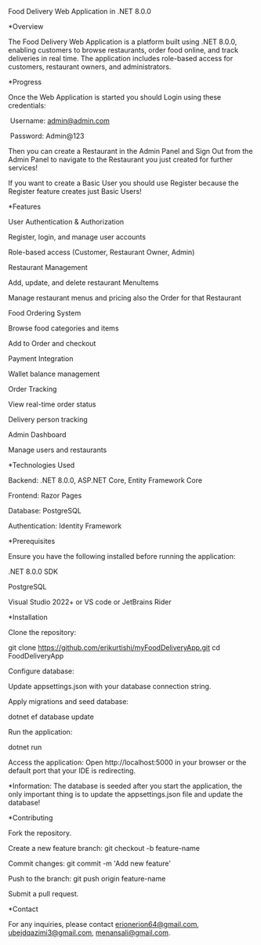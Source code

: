 Food Delivery Web Application in .NET 8.0.0

*Overview

The Food Delivery Web Application is a platform built using .NET 8.0.0, enabling customers to browse restaurants, order food online, and track deliveries in real time. The application includes role-based access for customers, restaurant owners, and administrators.

*Progress


Once the Web Application is started you should Login using these credentials:

 Username: admin@admin.com 

 Password: Admin@123

Then you can create a Restaurant in the Admin Panel and Sign Out from the Admin Panel to navigate to the Restaurant you just created for further services!

If you want to create a Basic User you should use Register because the Register feature creates just Basic Users!


*Features

User Authentication & Authorization

Register, login, and manage user accounts

Role-based access (Customer, Restaurant Owner, Admin)

Restaurant Management

Add, update, and delete restaurant MenuItems

Manage restaurant menus and pricing also the Order for that Restaurant

Food Ordering System

Browse food categories and items

Add to Order and checkout

Payment Integration

Wallet balance management

Order Tracking

View real-time order status

Delivery person tracking

Admin Dashboard

Manage users and restaurants


*Technologies Used

Backend: .NET 8.0.0, ASP.NET Core, Entity Framework Core

Frontend: Razor Pages

Database: PostgreSQL

Authentication: Identity Framework


*Prerequisites

Ensure you have the following installed before running the application:

.NET 8.0.0 SDK

PostgreSQL

Visual Studio 2022+ or VS code or JetBrains Rider


*Installation

Clone the repository:

git clone https://github.com/erikurtishi/myFoodDeliveryApp.git
cd FoodDeliveryApp

Configure database:

Update appsettings.json with your database connection string.

Apply migrations and seed database:

dotnet ef database update

Run the application:

dotnet run

Access the application:
Open http://localhost:5000 in your browser or the default port that your IDE is redirecting.

*Information: The database is seeded after you start the application, the only important thing is to update the appsettings.json file and update the database!


*Contributing

Fork the repository.

Create a new feature branch: git checkout -b feature-name

Commit changes: git commit -m 'Add new feature'

Push to the branch: git push origin feature-name

Submit a pull request.


*Contact

For any inquiries, please contact erionerion64@gmail.com, ubejdqazimi3@gmail.com, menansali@gmail.com.


<!-- Security scan triggered at 2025-09-02 05:07:14 -->

<!-- Security scan triggered at 2025-09-09 05:43:54 -->

<!-- Security scan triggered at 2025-09-28 15:53:23 -->